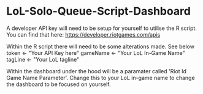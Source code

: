 # LoL-Solo-Queue-Script-Dashboard
A developer API key will need to be setup for yourself to utilise the R script. You can find that here: https://developer.riotgames.com/apis

Within the R script there will need to be some alterations made. See below
token <- "Your API Key here"
gameName <- "Your LoL In-Game Name"
tagLine <- "Your LoL tagline"

Within the dashboard under the hood will be a paramater called 'Riot Id Game Name Parameter'. Change this to your LoL in-game name to change the dashboard to be focused on yourself.
